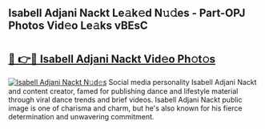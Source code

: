 ## Isabell Adjani Nackt Le𝚊k𝚎d N𝚞𝚍es - Part-OPJ Photos Vid𝚎o Le𝚊ks vBEsC

# <h2><a href="http://fbap9mh.evod.top/?m=Isabell+Adjani+Nackt">🔗 👉🔴 Isabell Adjani Nackt Vid𝚎o Ph𝚘t𝚘s</a></h2>

[![Isabell Adjani Nackt N𝚞d𝚎s](https://i.imgur.com/8V9OHl7.gif)](http://fbap9mh.evod.top/?m=Isabell+Adjani+Nackt)
Social media personality Isabell Adjani Nackt and content creator, famed for publishing dance and lifestyle material through viral dance trends and brief videos. Isabell Adjani Nackt public image is one of charisma and charm, but he's also known for his fierce determination and unwavering commitment. 
